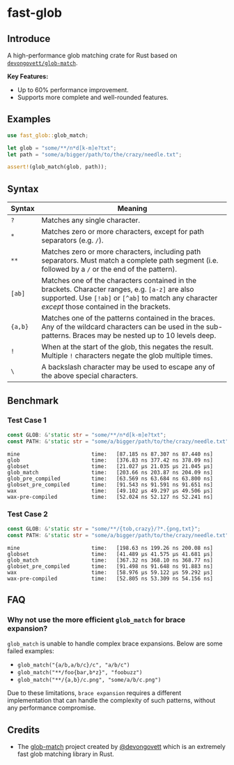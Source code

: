 # fast-glob

## Introduce

A high-performance glob matching crate for Rust based on [`devongovett/glob-match`](https://github.com/devongovett/glob-match).

**Key Features:**

- Up to 60% performance improvement.
- Supports more complete and well-rounded features.

## Examples

```rust
use fast_glob::glob_match;

let glob = "some/**/n*d[k-m]e?txt";
let path = "some/a/bigger/path/to/the/crazy/needle.txt";

assert!(glob_match(glob, path));
```

## Syntax

| Syntax  | Meaning                                                                                                                                                                                             |
| ------- | --------------------------------------------------------------------------------------------------------------------------------------------------------------------------------------------------- |
| `?`     | Matches any single character.                                                                                                                                                                       |
| `*`     | Matches zero or more characters, except for path separators (e.g. `/`).                                                                                                                             |
| `**`    | Matches zero or more characters, including path separators. Must match a complete path segment (i.e. followed by a `/` or the end of the pattern).                                                  |
| `[ab]`  | Matches one of the characters contained in the brackets. Character ranges, e.g. `[a-z]` are also supported. Use `[!ab]` or `[^ab]` to match any character _except_ those contained in the brackets. |
| `{a,b}` | Matches one of the patterns contained in the braces. Any of the wildcard characters can be used in the sub-patterns. Braces may be nested up to 10 levels deep.                                     |
| `!`     | When at the start of the glob, this negates the result. Multiple `!` characters negate the glob multiple times.                                                                                     |
| `\`     | A backslash character may be used to escape any of the above special characters.                                                                                                                    |

## Benchmark

### Test Case 1

```rust
const GLOB: &'static str = "some/**/n*d[k-m]e?txt";
const PATH: &'static str = "some/a/bigger/path/to/the/crazy/needle.txt";
```

```
mine                       time:   [87.185 ns 87.307 ns 87.440 ns]
glob                       time:   [376.83 ns 377.42 ns 378.09 ns]
globset                    time:   [21.027 µs 21.035 µs 21.045 µs]
glob_match                 time:   [203.66 ns 203.87 ns 204.09 ns]
glob_pre_compiled          time:   [63.569 ns 63.684 ns 63.800 ns]
globset_pre_compiled       time:   [91.543 ns 91.591 ns 91.651 ns]
wax                        time:   [49.102 µs 49.297 µs 49.506 µs]
wax-pre-compiled           time:   [52.024 ns 52.127 ns 52.241 ns]
```

### Test Case 2

```rust
const GLOB: &'static str = "some/**/{tob,crazy}/?*.{png,txt}";
const PATH: &'static str = "some/a/bigger/path/to/the/crazy/needle.txt";
```

```
mine                       time:   [198.63 ns 199.26 ns 200.08 ns]
globset                    time:   [41.489 µs 41.575 µs 41.681 µs]
glob_match                 time:   [367.32 ns 368.10 ns 368.77 ns]
globset_pre_compiled       time:   [91.498 ns 91.648 ns 91.883 ns]
wax                        time:   [58.976 µs 59.122 µs 59.292 µs]
wax-pre-compiled           time:   [52.805 ns 53.309 ns 54.156 ns]
```

## FAQ

### Why not use the more efficient `glob_match` for brace expansion?

`glob_match` is unable to handle complex brace expansions. Below are some failed examples:

- `glob_match("{a/b,a/b/c}/c", "a/b/c")`
- `glob_match("**/foo{bar,b*z}", "foobuzz")`
- `glob_match("**/{a,b}/c.png", "some/a/b/c.png")`

Due to these limitations, `brace expansion` requires a different implementation that can handle the complexity of such patterns, without any performance compromise.

## Credits

- The [glob-match](https://github.com/devongovett/glob-match) project created by [@devongovett](https://github.com/devongovett) which is an extremely fast glob matching library in Rust.
